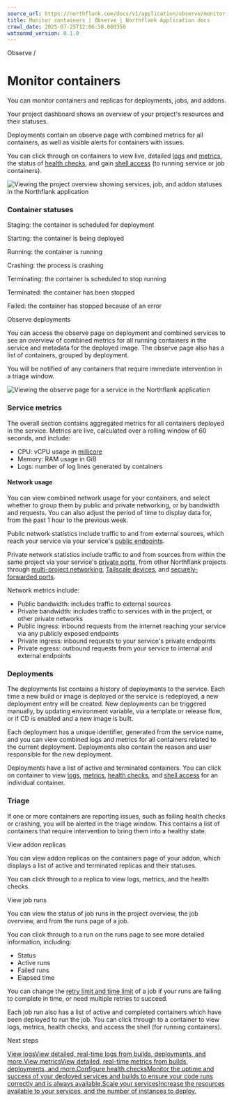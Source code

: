 ```yaml
---
source_url: https://northflank.com/docs/v1/application/observe/monitor-containers
title: Monitor containers | Observe | Northflank Application docs
crawl_date: 2025-07-25T12:06:50.080350
watsonmd_version: 0.1.0
---
```


Observe / 

# Monitor containers

You can monitor containers and replicas for deployments, jobs, and addons.

Your project dashboard shows an overview of your project's resources and their statuses.

Deployments contain an observe page with combined metrics for all containers, as well as visible alerts for containers with issues.

You can click through on containers to view live, detailed [logs](view-logs) and [metrics](view-metrics), the status of [health checks](configure-health-checks), and gain [shell access](../run/access-running-containers-locally) (to running service or job containers).

![Viewing the project overview showing services, job, and addon statuses in the Northflank application](https://assets.northflank.com/documentation/v1/application/observe/monitor-containers/project-overview.png)

### Container statuses

Staging: the container is scheduled for deployment

Starting: the container is being deployed

Running: the container is running

Crashing: the process is crashing

Terminating: the container is scheduled to stop running

Terminated: the container has been stopped

Failed: the container has stopped because of an error

Observe deployments

You can access the observe page on deployment and combined services to see an overview of combined metrics for all running containers in the service and metadata for the deployed image. The observe page also has a list of containers, grouped by deployment.

You will be notified of any containers that require immediate intervention in a triage window.

![Viewing the observe page for a service in the Northflank application](https://assets.northflank.com/documentation/v1/application/observe/monitor-containers/deployment-observe-page.png)

### Service metrics

The overall section contains aggregated metrics for all containers deployed in the service. Metrics are live, calculated over a rolling window of 60 seconds, and include:

  * CPU: vCPU usage in [millicore ](https://kubernetes.io/docs/concepts/configuration/manage-resources-containers/#meaning-of-cpu)
  * Memory: RAM usage in GiB
  * Logs: number of log lines generated by containers



#### Network usage

You can view combined network usage for your containers, and select whether to group them by public and private networking, or by bandwidth and requests. You can also adjust the period of time to display data for, from the past 1 hour to the previous week.

Public network statistics include traffic to and from external sources, which reach your service via your service's [public endpoints](../network/configure-ports#public-ports).

Private network statistics include traffic to and from sources from within the same project via your service's [private ports](../network/configure-ports#private-ports), from other Northflank projects through [multi-project networking](../network/enable-multi-project-networking), [Tailscale devices](../network/use-tailscale), and [securely-forwarded ports](../../api/forwarding).

Network metrics include:

  * Public bandwidth: includes traffic to external sources
  * Private bandwidth: includes traffic to services with in the project, or other private networks
  * Public ingress: inbound requests from the internet reaching your service via any publicly exposed endpoints
  * Private ingress: inbound requests to your service's private endpoints
  * Private egress: outbound requests from your service to internal and external endpoints



### Deployments

The deployments list contains a history of deployments to the service. Each time a new build or image is deployed or the service is redeployed, a new deployment entry will be created. New deployments can be triggered manually, by updating environment variable, via a template or release flow, or if CD is enabled and a new image is built.

Each deployment has a unique identifier, generated from the service name, and you can view combined logs and metrics for all containers related to the current deployment. Deployments also contain the reason and user responsible for the new deployment.

Deployments have a list of active and terminated containers. You can click on container to view [logs](view-logs), [metrics](view-metrics), [health checks](configure-health-checks), and [shell access](../run/access-running-containers-locally#execute-commands-in-a-container) for an individual container.

### Triage

If one or more containers are reporting issues, such as failing health checks or crashing, you will be alerted in the triage window. This contains a list of containers that require intervention to bring them into a healthy state.

View addon replicas

You can view addon replicas on the containers page of your addon, which displays a list of active and terminated replicas and their statuses.

You can click through to a replica to view logs, metrics, and the health checks.

View job runs

You can view the status of job runs in the project overview, the job overview, and from the runs page of a job.

You can click through to a run on the runs page to see more detailed information, including:

  * Status
  * Active runs
  * Failed runs
  * Elapsed time



You can change the [retry limit and time limit](../run/run-an-image-once-or-on-a-schedule#set-the-retry-and-time-limit) of a job if your runs are failing to complete in time, or need multiple retries to succeed.

Each job run also has a list of active and completed containers which have been deployed to run the job. You can click through to a container to view logs, metrics, health checks, and access the shell (for running containers).

Next steps

[View logsView detailed, real-time logs from builds, deployments, and more.](/docs/v1/application/observe/view-logs)[View metricsView detailed, real-time metrics from builds, deployments, and more.](/docs/v1/application/observe/view-metrics)[Configure health checksMonitor the uptime and success of your deployed services and builds to ensure your code runs correctly and is always available.](/docs/v1/application/observe/configure-health-checks)[Scale your servicesIncrease the resources available to your services, and the number of instances to deploy.](/docs/v1/application/scale/scale-on-northflank)